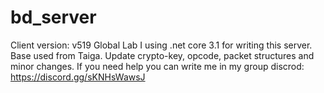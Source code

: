 # bd_server
Client version: v519 Global Lab
I using .net core 3.1 for writing this server.
Base used from Taiga.
Update crypto-key, opcode, packet structures and minor changes.
If you need help you can write me in my group discrod: https://discord.gg/sKNHsWawsJ